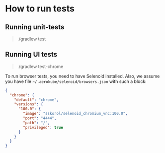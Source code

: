 # How to run tests

## Running unit-tests
> ./gradlew test

## Running UI tests
> ./gradlew test-chrome

To run browser tests, you need to have Selenoid installed.
Also, we assume you have file `~/.aerokube/selenoid/browsers.json` with such a block:

```json
{
  "chrome": {
    "default": "chrome",
    "versions": {
      "100.0": {
        "image": "sskorol/selenoid_chromium_vnc:100.0",
        "port": "4444",
        "path": "/",
        "privileged": true
      }
    }
  }
}
```